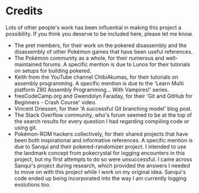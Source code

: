 # Credits

Lots of other people's work has been influential in making this project a possibility. If you think you deserve to be included here, please let me know.

* The pret members, for their work on the pokered disassembly and the disassembly of other Pokémon games that have been useful references.
* The Pokémon community as a whole, for their numerous and well-maintained forums. A specific mention is due to Lunos for their tutorials on setups for building pokered.
* Keith from the YouTube channel ChibiAkumas, for their tutorials on assembly programming. A specific mention is due to the 'Learn Multi platform Z80 Assembly Programming... With Vampires!' series.
* freeCodeCamp.org and Gwendolyn Faraday, for their 'Git and GitHub for Beginners - Crash Course' video.
* Vincent Driessen, for their 'A successful Git branching model' blog post.
* The Stack Overflow community, who's forum seemed to be at the top of the search results for every question I had regarding compiling code or using git.
* Pokémon-ROM hackers collectively, for their shared projects that have been both inspirational and informative references. A specific mention is due to Sanqui and their pokered-randomizer project. I intended to use the landmark concept from pokecrystal for logging encounters in this project, but my first attempts to do so were unsuccessful. I came across Sanqui's project during research, which provided the answers I needed to move on with this project while I work on my original idea. Sanqui's code ended up being incorporated into the way I am currently logging evolutions too.
